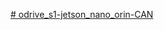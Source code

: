 [# odrive_s1-jetson_nano_orin-CAN](https://www.notion.so/ODRIVE-JETSON-CAN-DOCUMENTATION-27bbae4e277180a7ae9ffde4d3e0284b?source=copy_link)
